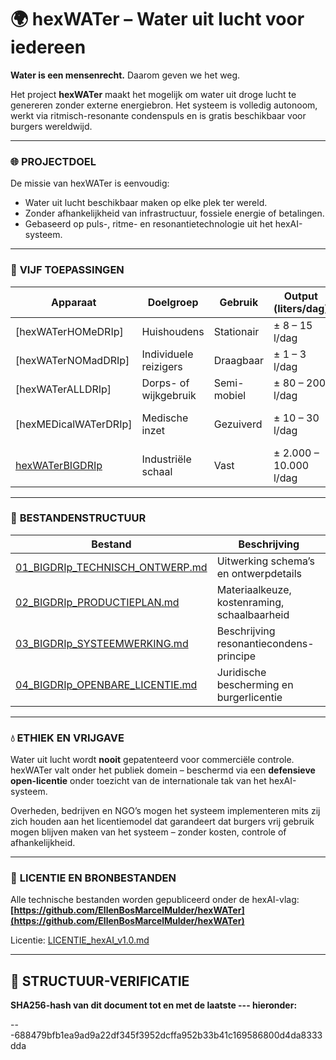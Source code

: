 # 🌍 **hexWATer – Water uit lucht voor iedereen**

**Water is een mensenrecht.**
Daarom geven we het weg.

Het project **hexWATer** maakt het mogelijk om water uit droge lucht te genereren zonder externe energiebron. Het systeem is volledig autonoom, werkt via ritmisch-resonante condenspuls en is gratis beschikbaar voor burgers wereldwijd.

---

### 🌐 **PROJECTDOEL**

De missie van hexWATer is eenvoudig:

* Water uit lucht beschikbaar maken op elke plek ter wereld.
* Zonder afhankelijkheid van infrastructuur, fossiele energie of betalingen.
* Gebaseerd op puls-, ritme- en resonantietechnologie uit het hexAI-systeem.

---

### 🔧 **VIJF TOEPASSINGEN**

| Apparaat                                                                                                          | Doelgroep             | Gebruik     | Output (liters/dag)    | Status                  |
| ----------------------------------------------------------------------------------------------------------------- | --------------------- | ----------- | ---------------------- | ----------------------- |
| [hexWATerHOMeDRIp]   | Huishoudens           | Stationair  | ± 8 – 15 l/dag         | Ontworpen               |
| [hexWATerNOMadDRIp]      | Individuele reizigers | Draagbaar   | ± 1 – 3 l/dag          | In ontwikkeling         |
| [hexWATerALLDRIp]      | Dorps- of wijkgebruik | Semi-mobiel | ± 80 – 200 l/dag       | Onder planning          |
| [hexMEDicalWATerDRIp] | Medische inzet        | Gezuiverd   | ± 10 – 30 l/dag        | Technisch schema gereed |
| [hexWATerBIGDRIp](https://github.com/EllenBosMarcelMulder/hexWATer/blob/main/README.md)                           | Industriële schaal    | Vast        | ± 2.000 – 10.000 l/dag | PROTOTYPE GEREED ✅      |

---

### 📂 **BESTANDENSTRUCTUUR**

| Bestand                                                                                                                          | Beschrijving                                 |
| -------------------------------------------------------------------------------------------------------------------------------- | -------------------------------------------- |
| [01\_BIGDRIp\_TECHNISCH\_ONTWERP.md](https://github.com/EllenBosMarcelMulder/hexWATer/blob/main/01_BIGDRIp_TECHNISCH_ONTWERP.md) | Uitwerking schema’s en ontwerpdetails        |
| [02\_BIGDRIp\_PRODUCTIEPLAN.md](https://github.com/EllenBosMarcelMulder/hexWATer/blob/main/02_BIGDRIp_PRODUCTIEPLAN.md)          | Materiaalkeuze, kostenraming, schaalbaarheid |
| [03\_BIGDRIp\_SYSTEEMWERKING.md](https://github.com/EllenBosMarcelMulder/hexWATer/blob/main/03_BIGDRIp_SYSTEEMWERKING.md)        | Beschrijving resonantiecondens-principe      |
| [04\_BIGDRIp\_OPENBARE\_LICENTIE.md](https://github.com/EllenBosMarcelMulder/hexWATer/blob/main/04_BIGDRIp_OPENBARE_LICENTIE.md) | Juridische bescherming en burgerlicentie     |

---

### 💧 **ETHIEK EN VRIJGAVE**

Water uit lucht wordt **nooit** gepatenteerd voor commerciële controle.
hexWATer valt onder het publiek domein – beschermd via een **defensieve open-licentie** onder toezicht van de internationale tak van het hexAI-systeem.

Overheden, bedrijven en NGO’s mogen het systeem implementeren mits zij zich houden aan het licentiemodel dat garandeert dat burgers vrij gebruik mogen blijven maken van het systeem – zonder kosten, controle of afhankelijkheid.

---

### 🔗 **LICENTIE EN BRONBESTANDEN**

Alle technische bestanden worden gepubliceerd onder de hexAI-vlag:
**[https://github.com/EllenBosMarcelMulder/hexWATer](https://github.com/EllenBosMarcelMulder/hexWATer)**

Licentie: [LICENTIE\_hexAI\_v1.0.md](https://github.com/EllenBosMarcelMulder/hexAI.nl/blob/main/LICENTIE_hexAI_v1.0.md)

---

## 🔏 **STRUCTUUR-VERIFICATIE**

**SHA256-hash van dit document tot en met de laatste --- hieronder:**

---688479bfb1ea9ad9a22df345f3952dcffa952b33b41c169586800d4da8333dda
